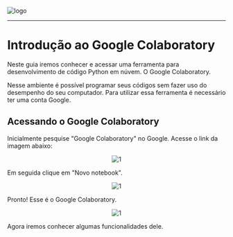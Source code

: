 ![logo](https://i.ibb.co/YthtbLh/Giifff-mid.gif)
***
# Introdução ao Google Colaboratory
Neste guia iremos conhecer e acessar uma ferramenta para desenvolvimento de código Python em núvem. O Google Colaboratory.

Nesse ambiente é possível programar seus códigos sem fazer uso do desempenho do seu computador. Para utilizar essa ferramenta é necessário ter uma conta Google.

## Acessando o Google Colaboratory
Inicialmente pesquise "Google Colaboratory" no Google. Acesse o link da imagem abaixo:

<p align="center">
  <img src="https://i.ibb.co/PzpvrWr/collab1.png" alt="1"/>
</p>

Em seguida clique em "Novo notebook".

<p align="center">
  <img src="https://i.ibb.co/fFrFZYc/collab2.png" alt="1"/>
</p>

Pronto! Esse é o Google Colaboratory.

<p align="center">
  <img src="https://i.ibb.co/3CX1H9t/collab3.png" alt="1"/>
</p>

Agora iremos conhecer algumas funcionalidades dele.
